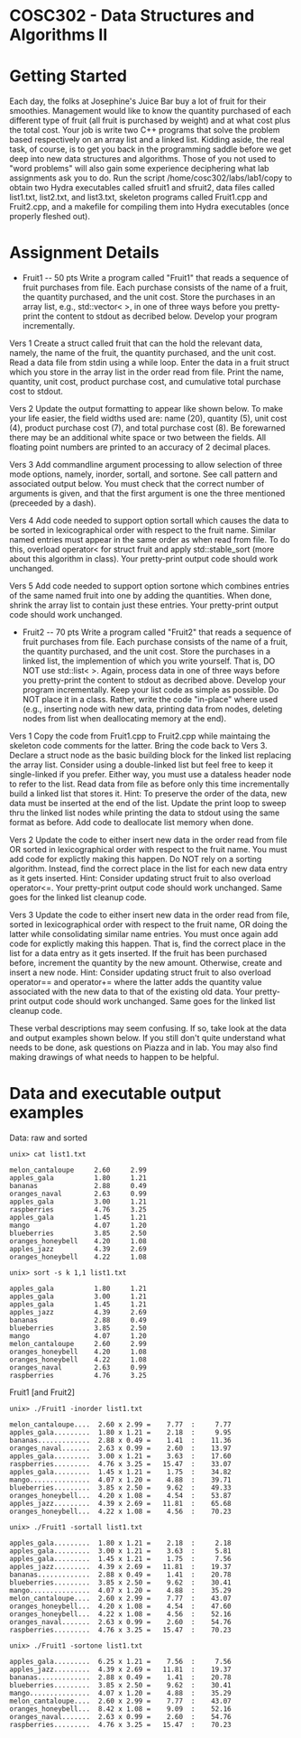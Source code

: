 # COSC302 - Data Structures and Algorithms II
# Getting Started
Each day, the folks at Josephine's Juice Bar buy a lot of fruit for their smoothies. Management would like to know the quantity purchased of each different type of fruit (all fruit is purchased by weight) and at what cost plus the total cost. Your job is write two C++ programs that solve the problem based respectively on an array list and a linked list. Kidding aside, the real task, of course, is to get you back in the programming saddle before we get deep into new data structures and algorithms. Those of you not used to "word problems" will also gain some experience deciphering what lab assignments ask you to do.
Run the script /home/cosc302/labs/lab1/copy to obtain two Hydra executables called sfruit1 and sfruit2, data files called list1.txt, list2.txt, and list3.txt, skeleton programs called Fruit1.cpp and Fruit2.cpp, and a makefile for compiling them into Hydra executables (once properly fleshed out).

# Assignment Details

* Fruit1 -- 50 pts
Write a program called "Fruit1" that reads a sequence of fruit purchases from file. Each purchase consists of the name of a fruit, the quantity purchased, and the unit cost. Store the purchases in an array list, e.g., std::vector< >, in one of three ways before you pretty-print the content to stdout as decribed below. Develop your program incrementally.

Vers 1 Create a struct called fruit that can the hold the relevant data, namely, the name of the fruit, the quantity purchased, and the unit cost. Read a data file from stdin using a while loop. Enter the data in a fruit struct which you store in the array list in the order read from file. Print the name, quantity, unit cost, product purchase cost, and cumulative total purchase cost to stdout.

Vers 2 Update the output formatting to appear like shown below. To make your life easier, the field widths used are: name (20), quantity (5), unit cost (4), product purchase cost (7), and total purchase cost (8). Be forewarned there may be an additional white space or two between the fields. All floating point numbers are printed to an accuracy of 2 decimal places.

Vers 3 Add commandline argument processing to allow selection of three mode options, namely, inorder, sortall, and sortone. See call pattern and associated output below. You must check that the correct number of arguments is given, and that the first argument is one the three mentioned (preceeded by a dash).

Vers 4 Add code needed to support option sortall which causes the data to be sorted in lexicographical order with respect to the fruit name. Similar named entries must appear in the same order as when read from file. To do this, overload operator< for struct fruit and apply std::stable_sort (more about this algorithm in class). Your pretty-print output code should work unchanged.

Vers 5 Add code needed to support option sortone which combines entries of the same named fruit into one by adding the quantities. When done, shrink the array list to contain just these entries. Your pretty-print output code should work unchanged.

* Fruit2 -- 70 pts
Write a program called "Fruit2" that reads a sequence of fruit purchases from file. Each purchase consists of the name of a fruit, the quantity purchased, and the unit cost. Store the purchases in a linked list, the implemention of which you write yourself. That is, DO NOT use std::list< >. Again, process data in one of three ways before you pretty-print the content to stdout as decribed above. Develop your program incrementally. Keep your list code as simple as possible. Do NOT place it in a class. Rather, write the code "in-place" where used (e.g., inserting node with new data, printing data from nodes, deleting nodes from list when deallocating memory at the end).

Vers 1 Copy the code from Fruit1.cpp to Fruit2.cpp while maintaing the skeleton code comments for the latter. Bring the code back to Vers 3. Declare a struct node as the basic building block for the linked list replacing the array list. Consider using a double-linked list but feel free to keep it single-linked if you prefer. Either way, you must use a dataless header node to refer to the list. Read data from file as before only this time incrementally build a linked list that stores it. Hint: To preserve the order of the data, new data must be inserted at the end of the list. Update the print loop to sweep thru the linked list nodes while printing the data to stdout using the same format as before. Add code to deallocate list memory when done.

Vers 2 Update the code to either insert new data in the order read from file OR sorted in lexicographical order with respect to the fruit name. You must add code for explictly making this happen. Do NOT rely on a sorting algorithm. Instead, find the correct place in the list for each new data entry as it gets inserted. Hint: Consider updating struct fruit to also overload operator<=. Your pretty-print output code should work unchanged. Same goes for the linked list cleanup code.

Vers 3 Update the code to either insert new data in the order read from file, sorted in lexicographical order with respect to the fruit name, OR doing the latter while consolidating similar name entries. You must once again add code for explictly making this happen. That is, find the correct place in the list for a data entry as it gets inserted. If the fruit has been purchased before, increment the quantity by the new amount. Otherwise, create and insert a new node. Hint: Consider updating struct fruit to also overload operator== and operator+= where the latter adds the quantity value associated with the new data to that of the existing old data. Your pretty-print output code should work unchanged. Same goes for the linked list cleanup code.

These verbal descriptions may seem confusing. If so, take look at the data and output examples shown below. If you still don't quite understand what needs to be done, ask questions on Piazza and in lab. You may also find making drawings of what needs to happen to be helpful.

# Data and executable output examples
Data: raw and sorted
```
unix> cat list1.txt

melon_cantaloupe     2.60     2.99
apples_gala          1.80     1.21
bananas              2.88     0.49
oranges_naval        2.63     0.99
apples_gala          3.00     1.21
raspberries          4.76     3.25
apples_gala          1.45     1.21
mango                4.07     1.20
blueberries          3.85     2.50
oranges_honeybell    4.20     1.08
apples_jazz          4.39     2.69
oranges_honeybell    4.22     1.08

unix> sort -s k 1,1 list1.txt

apples_gala          1.80     1.21
apples_gala          3.00     1.21
apples_gala          1.45     1.21
apples_jazz          4.39     2.69
bananas              2.88     0.49
blueberries          3.85     2.50
mango                4.07     1.20
melon_cantaloupe     2.60     2.99
oranges_honeybell    4.20     1.08
oranges_honeybell    4.22     1.08
oranges_naval        2.63     0.99
raspberries          4.76     3.25
```

Fruit1 [and Fruit2]
```
unix> ./Fruit1 -inorder list1.txt

melon_cantaloupe....  2.60 x 2.99 =    7.77  :     7.77
apples_gala.........  1.80 x 1.21 =    2.18  :     9.95
bananas.............  2.88 x 0.49 =    1.41  :    11.36
oranges_naval.......  2.63 x 0.99 =    2.60  :    13.97
apples_gala.........  3.00 x 1.21 =    3.63  :    17.60
raspberries.........  4.76 x 3.25 =   15.47  :    33.07
apples_gala.........  1.45 x 1.21 =    1.75  :    34.82
mango...............  4.07 x 1.20 =    4.88  :    39.71
blueberries.........  3.85 x 2.50 =    9.62  :    49.33
oranges_honeybell...  4.20 x 1.08 =    4.54  :    53.87
apples_jazz.........  4.39 x 2.69 =   11.81  :    65.68
oranges_honeybell...  4.22 x 1.08 =    4.56  :    70.23

unix> ./Fruit1 -sortall list1.txt

apples_gala.........  1.80 x 1.21 =    2.18  :     2.18
apples_gala.........  3.00 x 1.21 =    3.63  :     5.81
apples_gala.........  1.45 x 1.21 =    1.75  :     7.56
apples_jazz.........  4.39 x 2.69 =   11.81  :    19.37
bananas.............  2.88 x 0.49 =    1.41  :    20.78
blueberries.........  3.85 x 2.50 =    9.62  :    30.41
mango...............  4.07 x 1.20 =    4.88  :    35.29
melon_cantaloupe....  2.60 x 2.99 =    7.77  :    43.07
oranges_honeybell...  4.20 x 1.08 =    4.54  :    47.60
oranges_honeybell...  4.22 x 1.08 =    4.56  :    52.16
oranges_naval.......  2.63 x 0.99 =    2.60  :    54.76
raspberries.........  4.76 x 3.25 =   15.47  :    70.23

unix> ./Fruit1 -sortone list1.txt

apples_gala.........  6.25 x 1.21 =    7.56  :     7.56
apples_jazz.........  4.39 x 2.69 =   11.81  :    19.37
bananas.............  2.88 x 0.49 =    1.41  :    20.78
blueberries.........  3.85 x 2.50 =    9.62  :    30.41
mango...............  4.07 x 1.20 =    4.88  :    35.29
melon_cantaloupe....  2.60 x 2.99 =    7.77  :    43.07
oranges_honeybell...  8.42 x 1.08 =    9.09  :    52.16
oranges_naval.......  2.63 x 0.99 =    2.60  :    54.76
raspberries.........  4.76 x 3.25 =   15.47  :    70.23
```
